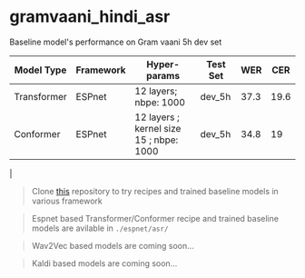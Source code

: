 # gramvaani_hindi_asr

 Baseline model's performance on Gram vaani 5h dev set

|Model Type|Framework|Hyper-params |Test Set |WER|CER|
|---|---|---|---|---|---
Transformer|ESPnet|12 layers; nbpe: 1000|dev_5h| 37.3|19.6|
|Conformer|ESPnet| 12 layers ; kernel size 15 ; nbpe: 1000|dev_5h|34.8|19|
|

> Clone [this](https://github.com/anish9208/gramvaani_hindi_asr) repository to try recipes and trained baseline models in various framework

> Espnet based Transformer/Conformer recipe and trained baseline models are avilable in `./espnet/asr/` 

> Wav2Vec based models are coming soon...

> Kaldi based models are coming soon...